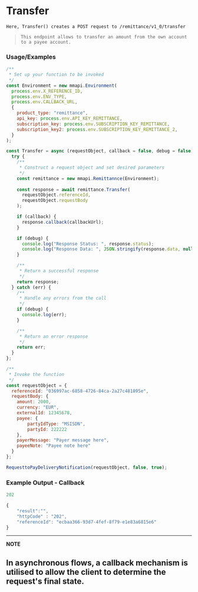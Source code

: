 
# Transfer

`Here, Transfer() creates a POST request to /remittance/v1_0/transfer`

> `This endpoint allows to transfer an amount from the own account to a payee account.`

### Usage/Examples

```javascript
/**
 * Set up your function to be invoked
 */
const Environment = new mmapi.Environment(
  process.env.X_REFERENCE_ID,
  process.env.ENV_TYPE,
  process.env.CALLBACK_URL,
  {
    product_type: "remittance",
    api_key: process.env.API_KEY_REMITTANCE,
    subscription_key: process.env.SUBSCRIPTION_KEY_REMITTANCE,
    subscription_key2: process.env.SUBSCRIPTION_KEY_REMITTANCE_2,
  }
);

const Transfer = async (requestObject, callback = false, debug = false) => {
  try {
    /**
     * Construct a request object and set desired parameters
     */
    const remittance = new mmapi.Remittannce(Environment); 
    
    const response = await remittance.Transfer(
      requestObject.referenceId, 
      requestObject.requestBody
    );

    if (callback) {
      response.callback(callbackUrl);
    }

    if (debug) {
      console.log("Response Status: ", response.status);
      console.log("Response Data: ", JSON.stringify(response.data, null, 4));
    }

    /**
     * Return a successful response
     */
    return response;
  } catch (err) {
    /**
     * Handle any errors from the call
     */
    if (debug) {
      console.log(err);
    }

    /**
     * Return an error response
     */
    return err;
  }
};

/**
 * Invoke the function
 */
const requestObject = {
  referenceId: "036997ac-6858-4726-84ca-2a27c481895e",
  requestBody: {
    amount: 2000,
    currency: "EUR",
    externalId: 12345678,
    payee: {
        partyIdType: "MSISDN",
        partyId: 222222
    },
    payerMessage: "Payer message here",
    payeeNote: "Payee note here"
  }
};

RequesttoPayDeliveryNotification(requestObject, false, true);
```

### Example Output - Callback

```javascript
202

{
    "result":"",
    "httpCode" : "202",
    "referenceId": "ecbaa366-93d7-4fef-8f79-e1e83a6815e6"
}
```

---

**NOTE**

In asynchronous flows, a callback mechanism is utilised to allow the client to determine the request's final state.
---